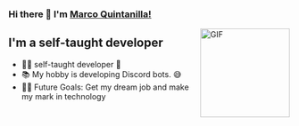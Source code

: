 ### Hi there 👋 I'm [Marco Quintanilla!](https://github.com/Danushka2/Danushka2/)

<img align="right" alt="GIF" height="160px" src="https://media.giphy.com/media/Ah3zHH7hvsSB2/giphy.gif" />

## I'm a self-taught developer

- 👨‍💻 self-taught developer 🦾
- 📚 My hobby is developing Discord bots. 😅
- 💪🏼 Future Goals: Get my dream job and make my mark in technology
